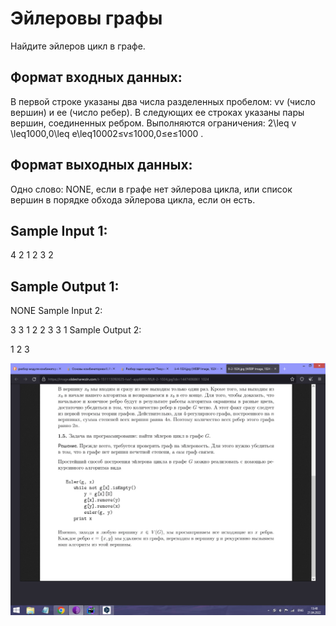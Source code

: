 # Эйлеровы графы

Найдите эйлеров цикл в графе.

## Формат входных данных:
В первой строке указаны два числа разделенных пробелом: vv (число вершин) и ee (число ребер). В следующих ee строках указаны пары вершин, соединенных ребром. Выполняются ограничения: 2\leq v \leq1000,0\leq e\leq10002≤v≤1000,0≤e≤1000 .

## Формат выходных данных:
Одно слово: NONE, если в графе нет эйлерова цикла, или список вершин в порядке обхода эйлерова цикла, если он есть.


## Sample Input 1:

4 2
1 2
3 2
## Sample Output 1:

NONE
Sample Input 2:

3 3
1 2
2 3
3 1
Sample Output 2:

1 2 3

![img.png](img.png)